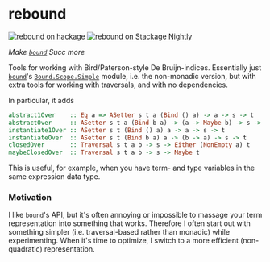 # rebound
[![rebound on hackage](https://img.shields.io/hackage/v/rebound)](http://hackage.haskell.org/package/rebound)
[![rebound on Stackage Nightly](https://stackage.org/package/rebound/badge/nightly)](https://stackage.org/nightly/package/rebound)

_Make [`bound`](https://github.com/ekmett/bound/) Succ more_

Tools for working with Bird/Paterson-style De Bruijn-indices.
Essentially just [`bound`](https://github.com/ekmett/bound/)'s [`Bound.Scope.Simple`](https://hackage.haskell.org/package/bound-2.0.3/docs/Bound-Scope-Simple.html) module, i.e. the non-monadic version, but with extra tools for working with traversals, and with no dependencies.

In particular, it adds 

```haskell
abstract1Over    :: Eq a => ASetter s t a (Bind () a) -> a -> s -> t
abstractOver     :: ASetter s t a (Bind b a) -> (a -> Maybe b) -> s -> t
instantiate1Over :: ASetter s t (Bind () a) a -> a -> s -> t
instantiateOver  :: ASetter s t (Bind b a) a -> (b -> a) -> s -> t
closedOver       :: Traversal s t a b -> s -> Either (NonEmpty a) t
maybeClosedOver  :: Traversal s t a b -> s -> Maybe t
```

This is useful, for example, when you have term- and type variables in the same expression data type.

### Motivation

I like `bound`'s API, but it's often annoying or impossible to massage your term representation into something that works.
Therefore I often start out with something simpler (i.e. traversal-based rather than monadic) while experimenting.
When it's time to optimize, I switch to a more efficient (non-quadratic) representation.
